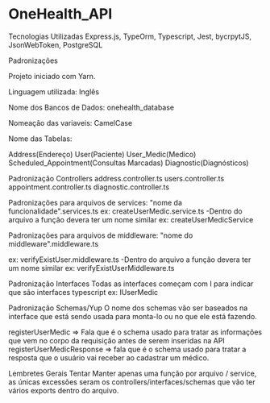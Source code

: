 # OneHealth_API

Tecnologias Utilizadas
Express.js, TypeOrm, Typescript, Jest, bycrpytJS, JsonWebToken, PostgreSQL

Padronizações

Projeto iniciado com Yarn.

Linguagem utilizada: Inglês

Nome dos Bancos de Dados:
onehealth_database 

Nomeação das variaveis:
CamelCase

Nome das Tabelas:

Address(Endereço)
User(Paciente)
User_Medic(Medico)
Scheduled_Appointment(Consultas Marcadas)
Diagnostic(Diagnósticos)

Padronização Controllers
address.controller.ts
users.controller.ts
appointment.controller.ts
diagnostic.controller.ts

Padronizações para arquivos de services:
"nome da funcionalidade".services.ts
ex: createUserMedic.service.ts
 -Dentro do arquivo a função devera ter um nome similar
  ex: createUserMedicService

Padronizações para arquivos de middleware:
"nome do middleware".middleware.ts

ex: verifyExistUser.middleware.ts
 -Dentro do arquivo a função devera ter um nome similar
  ex: verifyExistUserMiddleware.ts
 
Padronização Interfaces
Todas as interfaces começam com I para indicar que são interfaces typescript
ex: IUserMedic 

Padronização Schemas/Yup
O nome dos schemas vão ser baseados na interface que está sendo usada para monta-lo ou no que ele está fazendo.

registerUserMedic => Fala que é o schema usado para tratar as informações que vem no corpo da requisição antes de serem inseridas na API
registerUserMedicResponse => fala que é o schema usado para tratar a resposta que o usuário vai receber ao cadastrar um médico.

Lembretes Gerais
Tentar Manter apenas uma função por arquivo / service, as únicas excessões seram os controllers/interfaces/schemas que vão ter vários exports dentro do arquivo.
